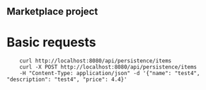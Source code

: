 ## Marketplace project 


# Basic requests
```
    curl http://localhost:8080/api/persistence/items
    curl -X POST http://localhost:8080/api/persistence/items
    -H "Content-Type: application/json" -d '{"name": "test4", "description": "test4", "price": 4.4}'
```